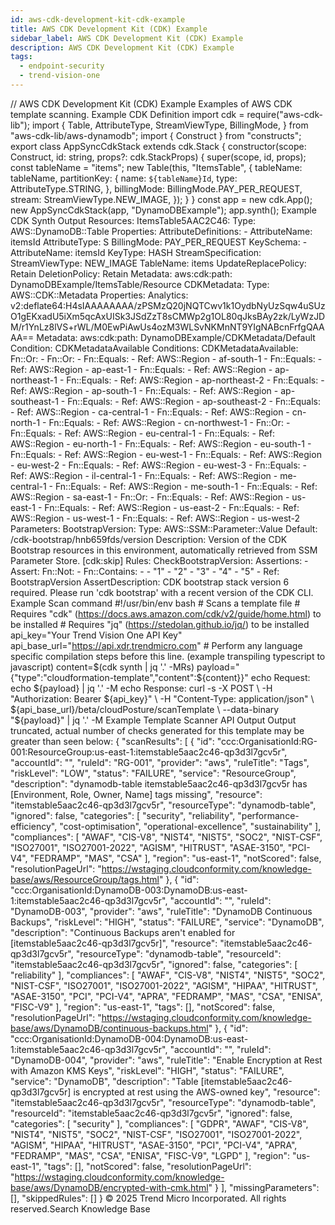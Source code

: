 ```yaml
---
id: aws-cdk-development-kit-cdk-example
title: AWS CDK Development Kit (CDK) Example
sidebar_label: AWS CDK Development Kit (CDK) Example
description: AWS CDK Development Kit (CDK) Example
tags:
  - endpoint-security
  - trend-vision-one
---
```


/*<![CDATA[*/ $('#title').html($('meta[name=map-description]').attr('content')); /*]]>*/ AWS CDK Development Kit (CDK) Example Examples of AWS CDK template scanning. Example CDK Definition import cdk = require("aws-cdk-lib"); import { Table, AttributeType, StreamViewType, BillingMode, } from "aws-cdk-lib/aws-dynamodb"; import { Construct } from "constructs"; export class AppSyncCdkStack extends cdk.Stack { constructor(scope: Construct, id: string, props?: cdk.StackProps) { super(scope, id, props); const tableName = "items"; new Table(this, "ItemsTable", { tableName: tableName, partitionKey: { name: `${tableName}Id`, type: AttributeType.STRING, }, billingMode: BillingMode.PAY_PER_REQUEST, stream: StreamViewType.NEW_IMAGE, }); } } const app = new cdk.App(); new AppSyncCdkStack(app, "DynamoDBExample"); app.synth(); Example CDK Synth Output Resources: ItemsTable5AAC2C46: Type: AWS::DynamoDB::Table Properties: AttributeDefinitions: - AttributeName: itemsId AttributeType: S BillingMode: PAY_PER_REQUEST KeySchema: - AttributeName: itemsId KeyType: HASH StreamSpecification: StreamViewType: NEW_IMAGE TableName: items UpdateReplacePolicy: Retain DeletionPolicy: Retain Metadata: aws:cdk:path: DynamoDBExample/ItemsTable/Resource CDKMetadata: Type: AWS::CDK::Metadata Properties: Analytics: v2:deflate64:H4sIAAAAAAAA/zPSMzQ20jNQTCwv1k1OydbNyUzSqw4uSUzO1gEKxadU5iXm5qcAxUISk3JSdZzT8sCMWp2g1OL80qJksBAy2zk/LyWzJDM/r1YnLz8lVS+rWL/M0EwPiAwUs4ozM3WLSvNKMnNT9YIgNABcnFrfgQAAAA== Metadata: aws:cdk:path: DynamoDBExample/CDKMetadata/Default Condition: CDKMetadataAvailable Conditions: CDKMetadataAvailable: Fn::Or: - Fn::Or: - Fn::Equals: - Ref: AWS::Region - af-south-1 - Fn::Equals: - Ref: AWS::Region - ap-east-1 - Fn::Equals: - Ref: AWS::Region - ap-northeast-1 - Fn::Equals: - Ref: AWS::Region - ap-northeast-2 - Fn::Equals: - Ref: AWS::Region - ap-south-1 - Fn::Equals: - Ref: AWS::Region - ap-southeast-1 - Fn::Equals: - Ref: AWS::Region - ap-southeast-2 - Fn::Equals: - Ref: AWS::Region - ca-central-1 - Fn::Equals: - Ref: AWS::Region - cn-north-1 - Fn::Equals: - Ref: AWS::Region - cn-northwest-1 - Fn::Or: - Fn::Equals: - Ref: AWS::Region - eu-central-1 - Fn::Equals: - Ref: AWS::Region - eu-north-1 - Fn::Equals: - Ref: AWS::Region - eu-south-1 - Fn::Equals: - Ref: AWS::Region - eu-west-1 - Fn::Equals: - Ref: AWS::Region - eu-west-2 - Fn::Equals: - Ref: AWS::Region - eu-west-3 - Fn::Equals: - Ref: AWS::Region - il-central-1 - Fn::Equals: - Ref: AWS::Region - me-central-1 - Fn::Equals: - Ref: AWS::Region - me-south-1 - Fn::Equals: - Ref: AWS::Region - sa-east-1 - Fn::Or: - Fn::Equals: - Ref: AWS::Region - us-east-1 - Fn::Equals: - Ref: AWS::Region - us-east-2 - Fn::Equals: - Ref: AWS::Region - us-west-1 - Fn::Equals: - Ref: AWS::Region - us-west-2 Parameters: BootstrapVersion: Type: AWS::SSM::Parameter::Value<String> Default: /cdk-bootstrap/hnb659fds/version Description: Version of the CDK Bootstrap resources in this environment, automatically retrieved from SSM Parameter Store. [cdk:skip] Rules: CheckBootstrapVersion: Assertions: - Assert: Fn::Not: - Fn::Contains: - - "1" - "2" - "3" - "4" - "5" - Ref: BootstrapVersion AssertDescription: CDK bootstrap stack version 6 required. Please run 'cdk bootstrap' with a recent version of the CDK CLI. Example Scan command #!/usr/bin/env bash # Scans a template file # Requires "cdk" (https://docs.aws.amazon.com/cdk/v2/guide/home.html) to be installed # Requires "jq" (https://stedolan.github.io/jq/) to be installed api_key="Your Trend Vision One API Key" api_base_url="https://api.xdr.trendmicro.com" # Perform any language specific compilation steps before this line. (example transpiling typescript to javascript) content=$(cdk synth | jq '.' -MRs) payload="{\"type\":\"cloudformation-template\",\"content\":${content}}" echo Request: echo ${payload} | jq '.' -M echo Response: curl -s -X POST \ -H "Authorization: Bearer ${api_key}" \ -H "Content-Type: application/json" \ ${api_base_url}/beta/cloudPosture/scanTemplate \ --data-binary "${payload}" | jq '.' -M Example Template Scanner API Output Output truncated, actual number of checks generated for this template may be greater than seen below: { "scanResults": [ { "id": "ccc:OrganisationId:RG-001:ResourceGroup:us-east-1:itemstable5aac2c46-qp3d3l7gcv5r", "accountId": "", "ruleId": "RG-001", "provider": "aws", "ruleTitle": "Tags", "riskLevel": "LOW", "status": "FAILURE", "service": "ResourceGroup", "description": "dynamodb-table itemstable5aac2c46-qp3d3l7gcv5r has [Environment, Role, Owner, Name] tags missing", "resource": "itemstable5aac2c46-qp3d3l7gcv5r", "resourceType": "dynamodb-table", "ignored": false, "categories": [ "security", "reliability", "performance-efficiency", "cost-optimisation", "operational-excellence", "sustainability" ], "compliances": [ "AWAF", "CIS-V8", "NIST4", "NIST5", "SOC2", "NIST-CSF", "ISO27001", "ISO27001-2022", "AGISM", "HITRUST", "ASAE-3150", "PCI-V4", "FEDRAMP", "MAS", "CSA" ], "region": "us-east-1", "notScored": false, "resolutionPageUrl": "https://wstaging.cloudconformity.com/knowledge-base/aws/ResourceGroup/tags.html" }, { "id": "ccc:OrganisationId:DynamoDB-003:DynamoDB:us-east-1:itemstable5aac2c46-qp3d3l7gcv5r", "accountId": "", "ruleId": "DynamoDB-003", "provider": "aws", "ruleTitle": "DynamoDB Continuous Backups", "riskLevel": "HIGH", "status": "FAILURE", "service": "DynamoDB", "description": "Continuous Backups aren't enabled for [itemstable5aac2c46-qp3d3l7gcv5r]", "resource": "itemstable5aac2c46-qp3d3l7gcv5r", "resourceType": "dynamodb-table", "resourceId": "itemstable5aac2c46-qp3d3l7gcv5r", "ignored": false, "categories": [ "reliability" ], "compliances": [ "AWAF", "CIS-V8", "NIST4", "NIST5", "SOC2", "NIST-CSF", "ISO27001", "ISO27001-2022", "AGISM", "HIPAA", "HITRUST", "ASAE-3150", "PCI", "PCI-V4", "APRA", "FEDRAMP", "MAS", "CSA", "ENISA", "FISC-V9" ], "region": "us-east-1", "tags": [], "notScored": false, "resolutionPageUrl": "https://wstaging.cloudconformity.com/knowledge-base/aws/DynamoDB/continuous-backups.html" }, { "id": "ccc:OrganisationId:DynamoDB-004:DynamoDB:us-east-1:itemstable5aac2c46-qp3d3l7gcv5r", "accountId": "", "ruleId": "DynamoDB-004", "provider": "aws", "ruleTitle": "Enable Encryption at Rest with Amazon KMS Keys", "riskLevel": "HIGH", "status": "FAILURE", "service": "DynamoDB", "description": "Table [itemstable5aac2c46-qp3d3l7gcv5r] is encrypted at rest using the AWS-owned key", "resource": "itemstable5aac2c46-qp3d3l7gcv5r", "resourceType": "dynamodb-table", "resourceId": "itemstable5aac2c46-qp3d3l7gcv5r", "ignored": false, "categories": [ "security" ], "compliances": [ "GDPR", "AWAF", "CIS-V8", "NIST4", "NIST5", "SOC2", "NIST-CSF", "ISO27001", "ISO27001-2022", "AGISM", "HIPAA", "HITRUST", "ASAE-3150", "PCI", "PCI-V4", "APRA", "FEDRAMP", "MAS", "CSA", "ENISA", "FISC-V9", "LGPD" ], "region": "us-east-1", "tags": [], "notScored": false, "resolutionPageUrl": "https://wstaging.cloudconformity.com/knowledge-base/aws/DynamoDB/encrypted-with-cmk.html" } ], "missingParameters": [], "skippedRules": [] } © 2025 Trend Micro Incorporated. All rights reserved.Search Knowledge Base